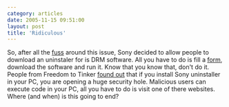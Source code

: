 ```yaml
---
category: articles
date: 2005-11-15 09:51:00
layout: post
title: 'Ridiculous'
---
```


<p>So, after all the <a href="http://alinobairro.blogspot.com/2005/11/anti-sony-manifesto.html">fuss</a> around this issue, Sony decided to allow people to download an uninstaler for is DRM software. All you have to do is fill a <a href="http://cp.sonybmg.com/xcp/english/form9.html">form</a>, download the software and run it. Know that you know that, don't do it. People from Freedom to Tinker <a href="http://www.freedom-to-tinker.com/?p=927">found out</a> that if you install Sony uninstaller in your PC, you are opening a huge security hole. Malicious users can execute code in your PC, all you have to do is visit one of there websites. Where (and when) is this going to end?</p>

